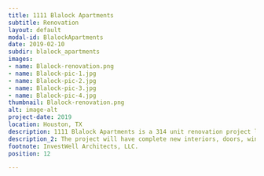 ```yaml
---
title: 1111 Blalock Apartments
subtitle: Renovation
layout: default
modal-id: BlalockApartments
date: 2019-02-10
subdir: blalock_apartments
images:
- name: Blalock-renovation.png
- name: Blalock-pic-1.jpg
- name: Blalock-pic-2.jpg
- name: Blalock-pic-3.jpg
- name: Blalock-pic-4.jpg
thumbnail: Blalock-renovation.png
alt: image-alt
project-date: 2019
location: Houston, TX
description: 1111 Blalock Apartments is a 314 unit renovation project located in one of the most sought-after sub-markets in the Greater Houston Area; Memorial/Spring Branch.
description_2: The project will have complete new interiors, doors, windows, the addition of numerous outdoor and community amenities as well as an energy efficient Green Energy certification.
footnote: InvestWell Architects, LLC.
position: 12

---
```


